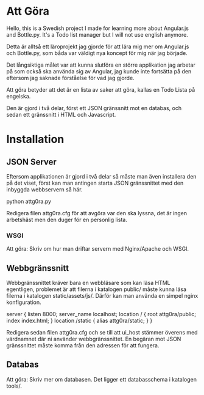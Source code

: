 # Att Göra

Hello, this is a Swedish project I made for learning more about Angular.js and Bottle.py. It's a Todo list manager but I will not use english anymore. 

Detta är alltså ett läroprojekt jag gjorde för att lära mig mer om Angular.js och Bottle.py, som båda var väldigt nya koncept för mig när jag började. 

Det långsiktiga målet var att kunna slutföra en större applikation jag arbetar på som också ska använda sig av Angular, jag kunde inte fortsätta på den eftersom jag saknade förståelse för vad jag gjorde. 

Att göra betyder att det är en lista av saker att göra, kallas en Todo Lista på engelska. 

Den är gjord i två delar, först ett JSON gränssnitt mot en databas, och sedan ett gränssnitt i HTML och Javascript. 

# Installation

## JSON Server

Eftersom applikationen är gjord i två delar så måste man även installera den på det viset, först kan man antingen starta JSON gränssnittet med den inbyggda webbservern så här. 

  python attg0ra.py

Redigera filen attg0ra.cfg för att avgöra var den ska lyssna, det är ingen arbetshäst men den duger för en personlig lista. 

### WSGI

Att göra: Skriv om hur man driftar servern med Nginx/Apache och WSGI. 

## Webbgränssnitt 

Webbgränssnittet kräver bara en webbläsare som kan läsa HTML egentligen, problemet är att filerna i katalogen public/ måste kunna läsa filerna i katalogen static/assets/js/. Därför kan man använda en simpel nginx konfiguration. 

  server {
    listen 8000;
    server_name localhost;
    location / {
      root attg0ra/public;
      index index.html;
    }
    location /static {
      alias attg0ra/static;
    }
  }

Redigera sedan filen attg0ra.cfg och se till att ui_host stämmer överens med värdnamnet där ni använder webbgränssnittet. En begäran mot JSON gränssnittet måste komma från den adressen för att fungera. 

## Databas

Att göra: Skriv mer om databasen. Det ligger ett databasschema i katalogen tools/. 
